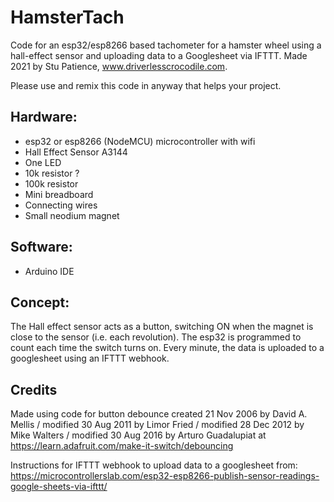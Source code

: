 # HamsterTach
Code for an esp32/esp8266 based tachometer for a hamster wheel using a hall-effect sensor and uploading data to a Googlesheet via IFTTT.
Made 2021 by Stu Patience, www.driverlesscrocodile.com.

Please use and remix this code in anyway that helps your project.

## Hardware:
- esp32 or esp8266 (NodeMCU) microcontroller with wifi
- Hall Effect Sensor A3144
- One LED
- 10k resistor ?
- 100k resistor
- Mini breadboard
- Connecting wires
- Small neodium magnet

## Software:
- Arduino IDE

## Concept:
The Hall effect sensor acts as a button, switching ON when the magnet is close to the sensor (i.e. each revolution).
The esp32 is programmed to count each time the switch turns on.
Every minute, the data is uploaded to a googlesheet using an IFTTT webhook.

## Credits

Made using code for button debounce created 21 Nov 2006  by David A. Mellis / modified 30 Aug 2011 by Limor Fried / modified 28 Dec 2012 by Mike Walters / modified 30 Aug 2016 by Arturo Guadalupiat at https://learn.adafruit.com/make-it-switch/debouncing 

Instructions for IFTTT webhook to upload data to a googlesheet from: https://microcontrollerslab.com/esp32-esp8266-publish-sensor-readings-google-sheets-via-ifttt/
